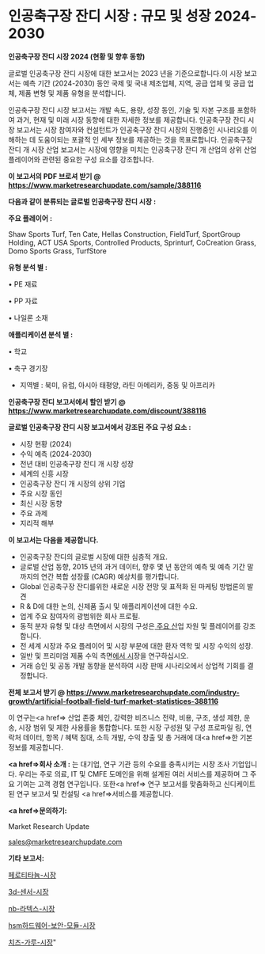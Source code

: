 # 인공축구장 잔디 시장 : 규모 및 성장 2024-2030

<strong>인공축구장 잔디 시장 2024 (현황 및 향후 동향)</strong>

글로벌 인공축구장 잔디 시장에 대한 보고서는 2023 년을 기준으로합니다.이 시장 보고서는 예측 기간 (2024-2030) 동안 국제 및 국내 제조업체, 지역, 공급 업체 및 공급 업체, 제품 변형 및 제품 유형을 분석합니다.

인공축구장 잔디 시장 보고서는 개발 속도, 용량, 성장 동인, 기술 및 자본 구조를 포함하여 과거, 현재 및 미래 시장 동향에 대한 자세한 정보를 제공합니다. 인공축구장 잔디 시장 보고서는 시장 참여자와 컨설턴트가 인공축구장 잔디 시장의 진행중인 시나리오를 이해하는 데 도움이되는 포괄적 인 세부 정보를 제공하는 것을 목표로합니다. 인공축구장 잔디 개 시장 산업 보고서는 시장에 영향을 미치는 인공축구장 잔디 개 산업의 상위 산업 플레이어와 관련된 중요한 구성 요소를 강조합니다.



<strong>이 보고서의 PDF 브로셔 받기 @ <a href=https://www.marketresearchupdate.com/sample/388116>https://www.marketresearchupdate.com/sample/388116</a></strong>



<strong>다음과 같이 분류되는 글로벌 인공축구장 잔디 시장 :</strong>



<strong>주요 플레이어 :</strong>

Shaw Sports Turf, Ten Cate, Hellas Construction, FieldTurf, SportGroup Holding, ACT USA Sports, Controlled Products, Sprinturf, CoCreation Grass, Domo Sports Grass, TurfStore



<strong>유형 분석 별 :</strong>

• PE 재료

• PP 자료

• 나일론 소재



<strong>애플리케이션 분석 별 :</strong>

• 학교

• 축구 경기장

<ul>
  <li>지역별 : 북미, 유럽, 아시아 태평양, 라틴 아메리카, 중동 및 아프리카</li>
</ul>


<strong>인공축구장 잔디 보고서에서 할인 받기 @ <a href=https://www.marketresearchupdate.com/discount/388116>https://www.marketresearchupdate.com/discount/388116</a></strong>



<strong>글로벌 인공축구장 잔디 시장 보고서에서 강조된 주요 구성 요소 :</strong>
<ul>
  <li>시장 현황 (2024)</li>
  <li>수익 예측 (2024-2030)</li>
  <li>전년 대비 인공축구장 잔디 개 시장 성장</li>
  <li>세계의 신흥 시장</li>
  <li>인공축구장 잔디 개 시장의 상위 기업</li>
  <li>주요 시장 동인</li>
  <li>최신 시장 동향</li>
  <li>주요 과제</li>
  <li>지리적 해부</li>
</ul>


<strong>이 보고서는 다음을 제공합니다.</strong>
<ul>
  <li>인공축구장 잔디의 글로벌 시장에 대한 심층적 개요.</li>
  <li>글로벌 산업 동향, 2015 년의 과거 데이터, 향후 몇 년 동안의 예측 및 예측 기간 말까지의 연간 복합 성장률 (CAGR) 예상치를 평가합니다.</li>
  <li>Global 인공축구장 잔디를위한 새로운 시장 전망 및 표적화 된 마케팅 방법론의 발견</li>
  <li>R &amp; D에 대한 논의, 신제품 출시 및 애플리케이션에 대한 수요.</li>
  <li>업계 주요 참여자의 광범위한 회사 프로필.</li>
  <li>동적 분자 유형 및 대상 측면에서 시장의 구성은<a href=> 주요 산</a>업 자원 및 플레이어를 강조합니다.</li>
  <li>전 세계 시장과 주요 플레이어 및 시장 부문에 대한 환자 역학 및 시장 수익의 성장.</li>
  <li>일반 및 프리미엄 제품 수익 측면<a href=>에서 시</a>장을 연구하십시오.</li>
  <li>거래 승인 및 공동 개발 동향을 분석하여 시장 판매 시나리오에서 상업적 기회를 결정합니다.</li>
</ul>



<strong>전체 보고서 받기 @ <a href=https://www.marketresearchupdate.com/industry-growth/artificial-football-field-turf-market-statistices-388116>https://www.marketresearchupdate.com/industry-growth/artificial-football-field-turf-market-statistices-388116</a></strong>

이 연구는<a href=> 산업 존중</a> 체인, 강력한 비즈니스 전략, 비용, 구조, 생성 제한, 운송, 시장 범위 및 제한 사용률을 통합합니다. 또한 시장 구성원 및 구성 프로파일 링, 연락처 데이터, 항목 / 혜택 침대, 소득 개발, 수익 창출 및 총 거래에 대<a href=>한 기본 </a>정보를 제공합니다.



<strong><a href=>회사 소</a>개 :</strong>
는 대기업, 연구 기관 등의 수요를 충족시키는 시장 조사 기업입니다. 우리는 주로 의료, IT 및 CMFE 도메인을 위해 설계된 여러 서비스를 제공하며 그 주요 기여는 고객 경험 연구입니다. 또한<a href=> 연구 보</a>고서를 맞춤화하고 신디케이트 된 연구 보고서 및 컨설팅 <a href=>서비스</a>를 제공합니다.



<strong><a href=>문의하기:</a></strong>

Market Research Update

sales@marketresearchupdate.com



<strong>기타 보고서:</strong>

<a href=https://www.linkedin.com/pulse/페로티타늄-시장-현재-및-미래-성장-2029-market-matrix-musings-analysis/>페로티타늄-시장</a>

<a href=https://www.linkedin.com/pulse/3d-센서-시장-세분화-연구-및-목표-고객2029년-consumer-connection-compendium-ana-y5xff/>3d-센서-시장</a>

<a href=https://www.linkedin.com/pulse/nb-라텍스-시장-세분화-연구-및-목표-고객2029년-consumer-connection-chronicles-24--7z49f/>nb-라텍스-시장</a>

<a href=https://www.linkedin.com/pulse/hsm하드웨어-보안-모듈-시장-동향-및-성장-전망-analytics-alchemy-360-analysis-hlwkf/>hsm하드웨어-보안-모듈-시장</a>

<a href=https://www.linkedin.com/pulse/치즈-가루-시장-현재-및-미래-성장-2029-market-matrix-musings-analysis-c95ef/>치즈-가루-시장</a>"
